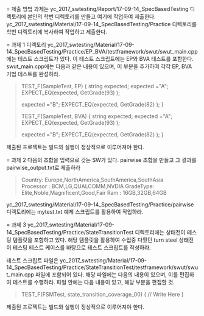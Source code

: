 = 제출 방법
과제는 yc_2017_swtesting/Report/17-09-14_SpecBasedTesting 디렉토리에 본인의 학번 디렉토리를 만들고 여기에 작업하여 제출한다.
yc_2017_swtesting/Material/17-09-14_SpecBasedTesting/Practice 디렉토리를 학번 디렉토리에 복사하여 작업하고 제출한다.

= 과제 1 
디렉토리 yc_2017_swtesting/Material/17-09-14_SpecBasedTesting/Practice/EP_BVA/testframework/swut/swut_main.cpp 에는 테스트 스크립트가 있다.
이 테스트 스크립트에는 EP와 BVA 테스트를 포함한다.
swut_main.cpp에는 다음과 같은 내용이 있으며, 이 부분을 추가하여 각각 EP, BVA 기법 테스트를 완성하라.
> TEST_F(SampleTest, EP) {
>   string expected;
>   expected ="A";
>   EXPECT_EQ(expected, GetGrade(93) );
> 
>   expected ="B";
>   EXPECT_EQ(expected, GetGrade(82) );
> }
> 
> TEST_F(SampleTest, BVA) {
>   string expected;
>   expected ="A";
>   EXPECT_EQ(expected, GetGrade(93) );
> 
>   expected ="B";
>   EXPECT_EQ(expected, GetGrade(82) );
> }

제출된 프로젝트는 빌드와 실행이 정상적으로 이루어져야 한다.



= 과제 2
다음의 조합을 입력으로 갖는 SW가 있다. pairwise 조합을 만들고 그 결과를 pairwise_output.txt로 제출하라

> Country: Europe,NorthAmerica,SouthAmerica,SouthAsia    
> Processor : BCM,LG,QUALCOMM,NVDIA
> GradeType:  Elite,Noble,Magnificent,Good,Fair
> Ram : 16GB,32GB,64GB

yc_2017_swtesting/Material/17-09-14_SpecBasedTesting/Practice/pairwise 디렉토리에는 mytest.txt 예제 스크립트를 활용하여 작업하라.

= 과제 3
yc_2017_swtesting/Material/17-09-14_SpecBasedTesting/Practice/StateTransitionTest 디렉토리에는 상태전이 테스팅 템플릿을 포함하고 있다.
해당 템플릿을 활용하여 수업중 다뤘던 turn steel 상태전이 테스팅 테스트 케이스를 바탕으로 테스트 스크립트를 작성하라.

테스트 스크립트 파일은 yc_2017_swtesting/Material/17-09-14_SpecBasedTesting/Practice/StateTransitionTest/testframework/swut/swut_main.cpp 파일에 포함되어 있다.
해당 파일에는 다음의 내용이 있으며, 이를 편집하여 테스트를 수행하라.
파일 안에는 다음 내용이 있고, 해당 부분을 편집할 것.

> TEST_F(FSMTest, state_transition_coverage_00) {
>   // Write Here
> }


제출된 프로젝트는 빌드와 실행이 정상적으로 이루어져야 한다.

